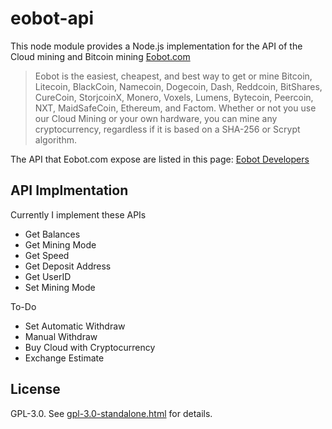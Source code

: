 # eobot-api

This node module provides a Node.js implementation for the API of the Cloud mining and Bitcoin mining [Eobot.com](https://www.eobot.com/)   
> Eobot is the easiest, cheapest, and best way to get or mine Bitcoin, Litecoin, BlackCoin, Namecoin, Dogecoin, Dash, Reddcoin, BitShares, CureCoin, StorjcoinX, Monero, Voxels, Lumens, Bytecoin, Peercoin, NXT, MaidSafeCoin, Ethereum, and Factom. Whether or not you use our Cloud Mining or your own hardware, you can mine any cryptocurrency, regardless if it is based on a SHA-256 or Scrypt algorithm.

The API that Eobot.com expose are listed in this page: [Eobot Developers](https://www.eobot.com/developers)

## API Implmentation

Currently I implement these APIs

- Get Balances
- Get Mining Mode
- Get Speed
- Get Deposit Address
- Get UserID
- Set Mining Mode

To-Do

- Set Automatic Withdraw
- Manual Withdraw
- Buy Cloud with Cryptocurrency
- Exchange Estimate

## License

GPL-3.0. See [gpl-3.0-standalone.html](http://www.gnu.org/licenses/gpl-3.0-standalone.html) for details.
